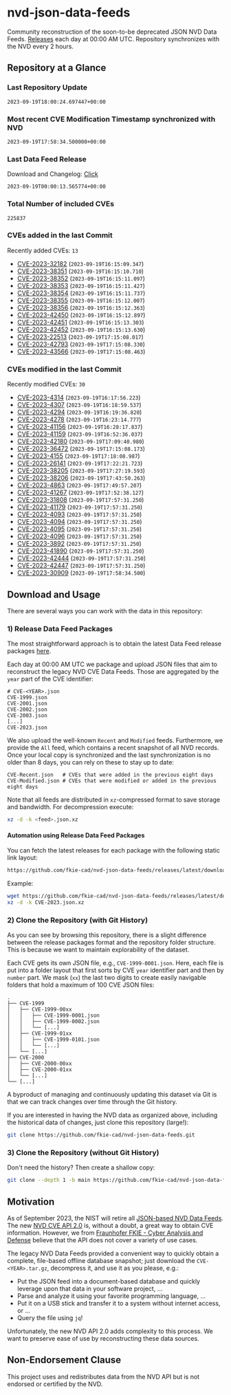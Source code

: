 # nvd-json-data-feeds

Community reconstruction of the soon-to-be deprecated JSON NVD Data Feeds. 
[Releases](https://github.com/fkie-cad/nvd-json-data-feeds/releases/latest) each day at 00:00 AM UTC.
Repository synchronizes with the NVD every 2 hours.

## Repository at a Glance

### Last Repository Update

```plain
2023-09-19T18:00:24.697447+00:00
```

### Most recent CVE Modification Timestamp synchronized with NVD

```plain
2023-09-19T17:58:34.500000+00:00
```

### Last Data Feed Release

Download and Changelog: [Click](https://github.com/fkie-cad/nvd-json-data-feeds/releases/latest)

```plain
2023-09-19T00:00:13.565774+00:00
```

### Total Number of included CVEs

```plain
225837
```

### CVEs added in the last Commit

Recently added CVEs: `13`

* [CVE-2023-32182](CVE-2023/CVE-2023-321xx/CVE-2023-32182.json) (`2023-09-19T16:15:09.347`)
* [CVE-2023-38351](CVE-2023/CVE-2023-383xx/CVE-2023-38351.json) (`2023-09-19T16:15:10.710`)
* [CVE-2023-38352](CVE-2023/CVE-2023-383xx/CVE-2023-38352.json) (`2023-09-19T16:15:11.097`)
* [CVE-2023-38353](CVE-2023/CVE-2023-383xx/CVE-2023-38353.json) (`2023-09-19T16:15:11.427`)
* [CVE-2023-38354](CVE-2023/CVE-2023-383xx/CVE-2023-38354.json) (`2023-09-19T16:15:11.737`)
* [CVE-2023-38355](CVE-2023/CVE-2023-383xx/CVE-2023-38355.json) (`2023-09-19T16:15:12.007`)
* [CVE-2023-38356](CVE-2023/CVE-2023-383xx/CVE-2023-38356.json) (`2023-09-19T16:15:12.363`)
* [CVE-2023-42450](CVE-2023/CVE-2023-424xx/CVE-2023-42450.json) (`2023-09-19T16:15:12.897`)
* [CVE-2023-42451](CVE-2023/CVE-2023-424xx/CVE-2023-42451.json) (`2023-09-19T16:15:13.303`)
* [CVE-2023-42452](CVE-2023/CVE-2023-424xx/CVE-2023-42452.json) (`2023-09-19T16:15:13.630`)
* [CVE-2023-22513](CVE-2023/CVE-2023-225xx/CVE-2023-22513.json) (`2023-09-19T17:15:08.017`)
* [CVE-2023-42793](CVE-2023/CVE-2023-427xx/CVE-2023-42793.json) (`2023-09-19T17:15:08.330`)
* [CVE-2023-43566](CVE-2023/CVE-2023-435xx/CVE-2023-43566.json) (`2023-09-19T17:15:08.463`)


### CVEs modified in the last Commit

Recently modified CVEs: `30`

* [CVE-2023-4314](CVE-2023/CVE-2023-43xx/CVE-2023-4314.json) (`2023-09-19T16:17:56.223`)
* [CVE-2023-4307](CVE-2023/CVE-2023-43xx/CVE-2023-4307.json) (`2023-09-19T16:18:59.537`)
* [CVE-2023-4294](CVE-2023/CVE-2023-42xx/CVE-2023-4294.json) (`2023-09-19T16:19:36.820`)
* [CVE-2023-4278](CVE-2023/CVE-2023-42xx/CVE-2023-4278.json) (`2023-09-19T16:23:14.777`)
* [CVE-2023-41156](CVE-2023/CVE-2023-411xx/CVE-2023-41156.json) (`2023-09-19T16:28:17.837`)
* [CVE-2023-41159](CVE-2023/CVE-2023-411xx/CVE-2023-41159.json) (`2023-09-19T16:52:36.037`)
* [CVE-2023-42180](CVE-2023/CVE-2023-421xx/CVE-2023-42180.json) (`2023-09-19T17:09:40.980`)
* [CVE-2023-36472](CVE-2023/CVE-2023-364xx/CVE-2023-36472.json) (`2023-09-19T17:15:08.173`)
* [CVE-2023-4155](CVE-2023/CVE-2023-41xx/CVE-2023-4155.json) (`2023-09-19T17:18:08.987`)
* [CVE-2023-26141](CVE-2023/CVE-2023-261xx/CVE-2023-26141.json) (`2023-09-19T17:22:21.723`)
* [CVE-2023-38205](CVE-2023/CVE-2023-382xx/CVE-2023-38205.json) (`2023-09-19T17:27:19.593`)
* [CVE-2023-38206](CVE-2023/CVE-2023-382xx/CVE-2023-38206.json) (`2023-09-19T17:43:50.263`)
* [CVE-2023-4863](CVE-2023/CVE-2023-48xx/CVE-2023-4863.json) (`2023-09-19T17:49:57.207`)
* [CVE-2023-41267](CVE-2023/CVE-2023-412xx/CVE-2023-41267.json) (`2023-09-19T17:52:38.127`)
* [CVE-2023-31808](CVE-2023/CVE-2023-318xx/CVE-2023-31808.json) (`2023-09-19T17:57:31.250`)
* [CVE-2023-41179](CVE-2023/CVE-2023-411xx/CVE-2023-41179.json) (`2023-09-19T17:57:31.250`)
* [CVE-2023-4093](CVE-2023/CVE-2023-40xx/CVE-2023-4093.json) (`2023-09-19T17:57:31.250`)
* [CVE-2023-4094](CVE-2023/CVE-2023-40xx/CVE-2023-4094.json) (`2023-09-19T17:57:31.250`)
* [CVE-2023-4095](CVE-2023/CVE-2023-40xx/CVE-2023-4095.json) (`2023-09-19T17:57:31.250`)
* [CVE-2023-4096](CVE-2023/CVE-2023-40xx/CVE-2023-4096.json) (`2023-09-19T17:57:31.250`)
* [CVE-2023-3892](CVE-2023/CVE-2023-38xx/CVE-2023-3892.json) (`2023-09-19T17:57:31.250`)
* [CVE-2023-41890](CVE-2023/CVE-2023-418xx/CVE-2023-41890.json) (`2023-09-19T17:57:31.250`)
* [CVE-2023-42444](CVE-2023/CVE-2023-424xx/CVE-2023-42444.json) (`2023-09-19T17:57:31.250`)
* [CVE-2023-42447](CVE-2023/CVE-2023-424xx/CVE-2023-42447.json) (`2023-09-19T17:57:31.250`)
* [CVE-2023-30909](CVE-2023/CVE-2023-309xx/CVE-2023-30909.json) (`2023-09-19T17:58:34.500`)


## Download and Usage

There are several ways you can work with the data in this repository:

### 1) Release Data Feed Packages

The most straightforward approach is to obtain the latest Data Feed release packages [here](https://github.com/fkie-cad/nvd-json-data-feeds/releases/latest).

Each day at 00:00 AM UTC we package and upload JSON files that aim to reconstruct the legacy NVD CVE Data Feeds.
Those are aggregated by the `year` part of the CVE identifier:

```
# CVE-<YEAR>.json
CVE-1999.json
CVE-2001.json
CVE-2002.json
CVE-2003.json
[...]
CVE-2023.json
```

We also upload the well-known `Recent` and `Modified` feeds.
Furthermore, we provide the `All` feed, which contains a recent snapshot of all NVD records.
Once your local copy is synchronized and the last synchronization is no older than 8 days, you can rely on these to stay up to date:

```plain
CVE-Recent.json   # CVEs that were added in the previous eight days
CVE-Modified.json # CVEs that were modified or added in the previous eight days
```

Note that all feeds are distributed in `xz`-compressed format to save storage and bandwidth.
For decompression execute:

```sh
xz -d -k <feed>.json.xz
```


#### Automation using Release Data Feed Packages

You can fetch the latest releases for each package with the following static link layout:

```sh
https://github.com/fkie-cad/nvd-json-data-feeds/releases/latest/download/CVE-<YEAR>.json.xz
```

Example:

```sh
wget https://github.com/fkie-cad/nvd-json-data-feeds/releases/latest/download/CVE-2023.json.xz
xz -d -k CVE-2023.json.xz
```

### 2) Clone the Repository (with Git History)

As you can see by browsing this repository, there is a slight difference between the release packages format and the repository folder structure.
This is because we want to maintain explorability of the dataset.

Each CVE gets its own JSON file, e.g., `CVE-1999-0001.json`.
Here, each file is put into a folder layout that first sorts by CVE `year` identifier part and then by `number` part.
We mask (`xx`) the last two digits to create easily navigable folders that hold a maximum of 100 CVE JSON files:

```plain
.
├── CVE-1999
│   ├── CVE-1999-00xx
│   │   ├── CVE-1999-0001.json
│   │   ├── CVE-1999-0002.json
│   │   └── [...]
│   ├── CVE-1999-01xx
│   │   ├── CVE-1999-0101.json
│   │   └── [...]
│   └── [...]
├── CVE-2000
│   ├── CVE-2000-00xx
│   ├── CVE-2000-01xx
│   └── [...]
└── [...]
```

A byproduct of managing and continuously updating this dataset via Git is that we can track changes over time through the Git history.

If you are interested in having the NVD data as organized above, including the historical data of changes, just clone this repository (large!):

```sh
git clone https://github.com/fkie-cad/nvd-json-data-feeds.git
```

### 3) Clone the Repository (without Git History)

Don't need the history? Then create a shallow copy:

```sh
git clone --depth 1 -b main https://github.com/fkie-cad/nvd-json-data-feeds.git
```

## Motivation

As of September 2023, the NIST will retire all [JSON-based NVD Data Feeds](https://nvd.nist.gov/vuln/data-feeds#divRetirementBanner-1).
The new [NVD CVE API 2.0](https://nvd.nist.gov/developers/vulnerabilities) is, without a doubt, a great way to obtain CVE information.
However, we from [Fraunhofer FKIE - Cyber Analysis and Defense](https://www.fkie.fraunhofer.de/en/departments/cad.html) believe that the API does not cover a variety of use cases.

The legacy NVD Data Feeds provided a convenient way to quickly obtain a complete, file-based offline database snapshot; just download the `CVE-<YEAR>.tar.gz`, decompress it, and use it as you please, e.g.:

* Put the JSON feed into a document-based database and quickly leverage upon that data in your software project, ...
* Parse and analyze it using your favorite programming language, ...
* Put it on a USB stick and transfer it to a system without internet access, or ...
* Query the file using `jq`!

Unfortunately, the new NVD API 2.0 adds complexity to this process.
We want to preserve ease of use by reconstructing these data sources.

## Non-Endorsement Clause

This project uses and redistributes data from the NVD API but is not endorsed or certified by the NVD.